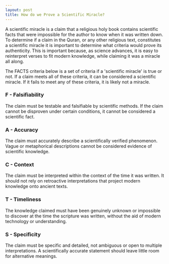 ```yaml
---
layout: post
title: How do we Prove a Scientific Miracle?
---
```


A scientific miracle is a claim that a religious holy book contains scientific facts that were impossible for the author to know when it was written down. To determine if a claim in the Quran, or any other religious text, constitutes a scientific miracle it is important to determine what criteria would prove its authenticity. This is important because, as science advances, it is easy to reinterpret verses to fit modern knowledge, while claiming it was a miracle all along.

The FACTS criteria below is a set of criteria if a 'scientific miracle' is true or not. If a claim meets all of these criteria, it can be considered a scientific miracle. If it fails to meet any of these criteria, it is likely not a miracle.

### F - Falsifiability
The claim must be testable and falsifiable by scientific methods. If the claim cannot be disproven under certain conditions, it cannot be considered a scientific fact.

### A - Accuracy
The claim must accurately describe a scientifically verified phenomenon. Vague or metaphorical descriptions cannot be considered evidence of scientific knowledge.

### C - Context
The claim must be interpreted within the context of the time it was written. It should not rely on retroactive interpretations that project modern knowledge onto ancient texts.

### T - Timeliness
The knowledge claimed must have been genuinely unknown or impossible to discover at the time the scripture was written, without the aid of modern technology or understanding.

### S - Specificity
The claim must be specific and detailed, not ambiguous or open to multiple interpretations. A scientifically accurate statement should leave little room for alternative meanings.
